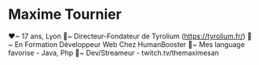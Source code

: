 # Maxime Tournier
❤~ 17 ans, Lyon
💙~ Directeur-Fondateur de Tyrolium (https://tyrolium.fr/)
💚~ En Formation Développeur Web Chez HumanBooster
🧡~ Mes language favorise - Java, Php
💜~ Dev/Streameur - twitch.tv/themaximesan
